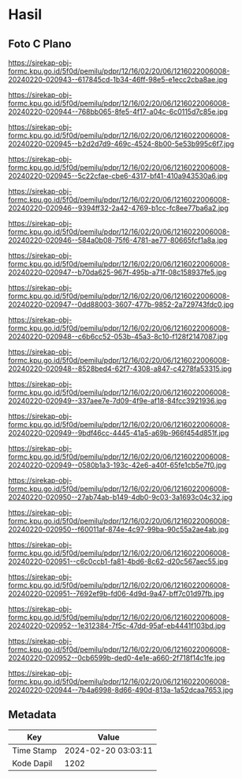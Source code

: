 # Hasil

## Foto C Plano

https://sirekap-obj-formc.kpu.go.id/5f0d/pemilu/pdpr/12/16/02/20/06/1216022006008-20240220-020943--617845cd-1b34-46ff-98e5-e1ecc2cba8ae.jpg

https://sirekap-obj-formc.kpu.go.id/5f0d/pemilu/pdpr/12/16/02/20/06/1216022006008-20240220-020944--768bb065-8fe5-4f17-a04c-6c0115d7c85e.jpg

https://sirekap-obj-formc.kpu.go.id/5f0d/pemilu/pdpr/12/16/02/20/06/1216022006008-20240220-020945--b2d2d7d9-469c-4524-8b00-5e53b995c6f7.jpg

https://sirekap-obj-formc.kpu.go.id/5f0d/pemilu/pdpr/12/16/02/20/06/1216022006008-20240220-020945--5c22cfae-cbe6-4317-bf41-410a943530a6.jpg

https://sirekap-obj-formc.kpu.go.id/5f0d/pemilu/pdpr/12/16/02/20/06/1216022006008-20240220-020946--9394ff32-2a42-4769-b1cc-fc8ee77ba6a2.jpg

https://sirekap-obj-formc.kpu.go.id/5f0d/pemilu/pdpr/12/16/02/20/06/1216022006008-20240220-020946--584a0b08-75f6-4781-ae77-80665fcf1a8a.jpg

https://sirekap-obj-formc.kpu.go.id/5f0d/pemilu/pdpr/12/16/02/20/06/1216022006008-20240220-020947--b70da625-967f-495b-a71f-08c158937fe5.jpg

https://sirekap-obj-formc.kpu.go.id/5f0d/pemilu/pdpr/12/16/02/20/06/1216022006008-20240220-020947--0dd88003-3607-477b-9852-2a729743fdc0.jpg

https://sirekap-obj-formc.kpu.go.id/5f0d/pemilu/pdpr/12/16/02/20/06/1216022006008-20240220-020948--c6b6cc52-053b-45a3-8c10-f128f2147087.jpg

https://sirekap-obj-formc.kpu.go.id/5f0d/pemilu/pdpr/12/16/02/20/06/1216022006008-20240220-020948--8528bed4-62f7-4308-a847-c4278fa53315.jpg

https://sirekap-obj-formc.kpu.go.id/5f0d/pemilu/pdpr/12/16/02/20/06/1216022006008-20240220-020949--337aee7e-7d09-4f9e-af18-84fcc3921936.jpg

https://sirekap-obj-formc.kpu.go.id/5f0d/pemilu/pdpr/12/16/02/20/06/1216022006008-20240220-020949--9bdf46cc-4445-41a5-a69b-966f454d851f.jpg

https://sirekap-obj-formc.kpu.go.id/5f0d/pemilu/pdpr/12/16/02/20/06/1216022006008-20240220-020949--0580b1a3-193c-42e6-a40f-65fe1cb5e7f0.jpg

https://sirekap-obj-formc.kpu.go.id/5f0d/pemilu/pdpr/12/16/02/20/06/1216022006008-20240220-020950--27ab74ab-b149-4db0-9c03-3a1693c04c32.jpg

https://sirekap-obj-formc.kpu.go.id/5f0d/pemilu/pdpr/12/16/02/20/06/1216022006008-20240220-020950--f60011af-874e-4c97-99ba-90c55a2ae4ab.jpg

https://sirekap-obj-formc.kpu.go.id/5f0d/pemilu/pdpr/12/16/02/20/06/1216022006008-20240220-020951--c6c0ccb1-fa81-4bd6-8c62-d20c567aec55.jpg

https://sirekap-obj-formc.kpu.go.id/5f0d/pemilu/pdpr/12/16/02/20/06/1216022006008-20240220-020951--7692ef9b-fd06-4d9d-9a47-bff7c01d97fb.jpg

https://sirekap-obj-formc.kpu.go.id/5f0d/pemilu/pdpr/12/16/02/20/06/1216022006008-20240220-020952--1e312384-7f5c-47dd-95af-eb4441f103bd.jpg

https://sirekap-obj-formc.kpu.go.id/5f0d/pemilu/pdpr/12/16/02/20/06/1216022006008-20240220-020952--0cb6599b-ded0-4e1e-a660-2f718f14c1fe.jpg

https://sirekap-obj-formc.kpu.go.id/5f0d/pemilu/pdpr/12/16/02/20/06/1216022006008-20240220-020944--7b4a6998-8d66-490d-813a-1a52dcaa7653.jpg


## Metadata

| Key        | Value               |
| ---------- | ------------------- |
| Time Stamp | 2024-02-20 03:03:11 |
| Kode Dapil | 1202                |



